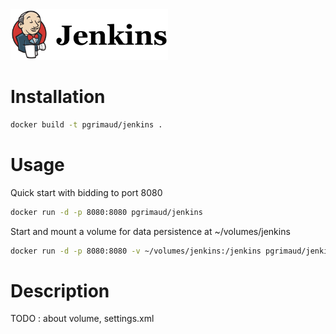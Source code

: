 <a href="https://jenkins-ci.org/" target="_blank">
    <img src="https://raw.githubusercontent.com/pascalgrimaud/docker/master/jenkins/jenkins.png" width="50%" height="50%"/>
</a>

# Installation
```bash
docker build -t pgrimaud/jenkins .
```
# Usage

Quick start with bidding to port 8080
```bash
docker run -d -p 8080:8080 pgrimaud/jenkins
```

Start and mount a volume for data persistence at ~/volumes/jenkins
```bash
docker run -d -p 8080:8080 -v ~/volumes/jenkins:/jenkins pgrimaud/jenkins
```
# Description

TODO : about volume, settings.xml
